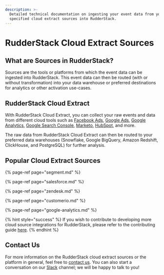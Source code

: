 ```yaml
---
description: >-
  Detailed technical documentation on ingesting your event data from your
  specified cloud extract sources into RudderStack.
---
```


# RudderStack Cloud Extract Sources

## What are Sources in RudderStack?

Sources are the tools or platforms from which the event data can be ingested into RudderStack. This event data can then be routed \(with or without transformation\) into your data warehouse or preferred destinations for analytics or other activation use-cases.

## RudderStack Cloud Extract

With RudderStack Cloud Extract, you can collect your raw events and data from different cloud tools such as [Facebook Ads](https://www.facebook.com/business/ads), [Google Ads](https://ads.google.com/), [Google Analytics](https://analytics.google.com/), [Google Search Console](https://search.google.com/search-console/welcome), [Marketo](https://www.marketo.com/), [HubSpot](https://www.hubspot.com/), and more.  
  
The raw data from RudderStack Cloud Extract can then be routed to your preferred data warehouses \(Snowflake, Google BigQuery, Amazon Redshift, ClickHouse, and PostgreSQL\) for further analysis.

## Popular Cloud Extract Sources

{% page-ref page="segment.md" %}

{% page-ref page="salesforce.md" %}

{% page-ref page="zendesk.md" %}

{% page-ref page="customerio.md" %}

{% page-ref page="google-analytics.md" %}

{% hint style="success" %}
If you wish to contribute to developing more cloud source integrations for RudderStack, please refer to the contributing guide [here](https://github.com/rudderlabs/rudder-server/blob/master/CONTRIBUTING.md).
{% endhint %}

## Contact Us

For more information on the RudderStack cloud extract sources or the platform in general, feel free to [contact us](mailto:%20contact@rudderstack.com). You can also start a conversation on our [Slack](https://resources.rudderstack.com/join-rudderstack-slack) channel; we will be happy to talk to you!

